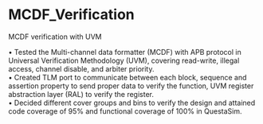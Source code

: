 # MCDF_Verification  
MCDF verification with UVM  

•	Tested the Multi-channel data formatter (MCDF) with APB protocol in Universal Verification Methodology (UVM), covering read-write, illegal access, channel disable, and arbiter priority.  
•	Created TLM port to communicate between each block, sequence and assertion property to send proper data to verify the function, UVM register abstraction layer (RAL) to verify the register.  
•	Decided different cover groups and bins to verify the design and attained code coverage of 95% and functional coverage of 100% in QuestaSim.  

